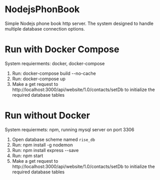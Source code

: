 # NodejsPhonBook

Simple Nodejs phone book http server.
The system designed to handle multiple database connection options.


# Run with Docker Compose
System requierments:
docker, docker-compose

1. Run: docker-compose build --no-cache
2. Run: docker-compose up
3. Make a get request to http://localhost:3000/api/website/1.0/contacts/setDb to initialize the required database tables


# Run without Docker 
System requiermets:
npm, running mysql server on port 3306

1. Open database scheme named `rise_db`
2. Run: npm install -g nodemon
3. Run: npm install express --save
4. Run: npm start
5. Make a get request to http://localhost:3000/api/website/1.0/contacts/setDb to initialize the required database tables
